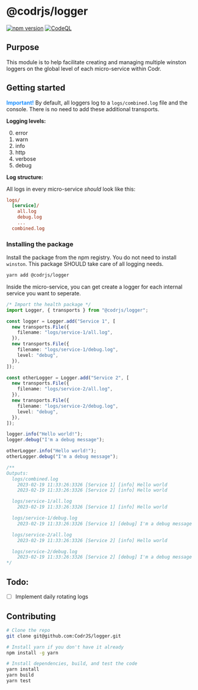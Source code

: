 # @codrjs/logger

[![npm version](https://img.shields.io/npm/v/@codrjs/logger)](https://www.npmjs.com/package/@codrjs/logger)
[![CodeQL](https://github.com/CodrJS/logger/actions/workflows/codeql.yml/badge.svg?branch=main)](https://github.com/CodrJS/logger/actions/workflows/codeql.yml)

## Purpose

This module is to help facilitate creating and managing multiple winston loggers on the global level of each micro-service within Codr.

## Getting started

**<span style="color: dodgerblue">Important!</span>** By default, all loggers log to a `logs/combined.log` file and the console. There is no need to add these additional transports.

**Logging levels:**

0. error
1. warn
2. info
3. http
4. verbose
5. debug

**Log structure:**

All logs in every micro-service *should* look like this:

```ini
logs/
  [service]/
    all.log
    debug.log
    ...
  combined.log
```

### Installing the package

Install the package from the npm registry. You do not need to install `winston`. This package SHOULD take care of all logging needs.

```bash
yarn add @codrjs/logger
```

Inside the micro-service, you can get create a logger for each internal service you want to seperate.

```ts
/* Import the health package */
import Logger, { transports } from "@codrjs/logger";

const logger = Logger.add("Service 1", [
  new transports.File({
    filename: "logs/service-1/all.log",
  }),
  new transports.File({
    filename: "logs/service-1/debug.log",
    level: "debug",
  }),
]);

const otherLogger = Logger.add("Service 2", [
  new transports.File({
    filename: "logs/service-2/all.log",
  }),
  new transports.File({
    filename: "logs/service-2/debug.log",
    level: "debug",
  }),
]);

logger.info("Hello world!");
logger.debug("I'm a debug message");

otherLogger.info("Hello world!");
otherLogger.debug("I'm a debug message");

/**
Outputs:
  logs/combined.log
    2023-02-19 11:33:26:3326 [Service 1] [info] Hello world
    2023-02-19 11:33:26:3326 [Service 2] [info] Hello world

  logs/service-1/all.log
    2023-02-19 11:33:26:3326 [Service 1] [info] Hello world

  logs/service-1/debug.log
    2023-02-19 11:33:26:3326 [Service 1] [debug] I'm a debug message

  logs/service-2/all.log
    2023-02-19 11:33:26:3326 [Service 2] [info] Hello world

  logs/service-2/debug.log
    2023-02-19 11:33:26:3326 [Service 2] [debug] I'm a debug message
*/
```

## Todo:

- [ ] Implement daily rotating logs

## Contributing

```bash
# Clone the repo
git clone git@github.com:CodrJS/logger.git

# Install yarn if you don't have it already
npm install -g yarn

# Install dependencies, build, and test the code
yarn install
yarn build
yarn test
```
